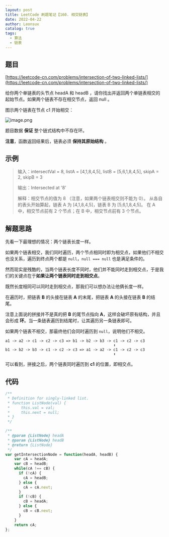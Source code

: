 ```yaml
---
layout: post
title: LeetCode 刷题笔记【160. 相交链表】
date: 2022-04-22
author: Leonsux
catalog: true
tags: 
  - 算法
  - 链表
---
```


## 题目

[https://leetcode-cn.com/problems/intersection-of-two-linked-lists/](https://leetcode-cn.com/problems/intersection-of-two-linked-lists/)

给你两个单链表的头节点 headA 和 headB ，请你找出并返回两个单链表相交的起始节点。如果两个链表不存在相交节点，返回 null 。

图示两个链表在节点 c1 开始相交：

![image.png](https://p3-juejin.byteimg.com/tos-cn-i-k3u1fbpfcp/a1918772e19a437aa7fc7cce0a50dbec~tplv-k3u1fbpfcp-zoom-1.image)

题目数据 **保证** 整个链式结构中不存在环。

**注意**，函数返回结果后，链表必须 **保持其原始结构** 。

## 示例

> 输入：intersectVal = 8, listA = [4,1,8,4,5], listB = [5,6,1,8,4,5], skipA = 2, skipB = 3
>
> 输出：Intersected at '8'
>
> 解释：相交节点的值为 8 （注意，如果两个链表相交则不能为 0）。
> 从各自的表头开始算起，链表 A 为 [4,1,8,4,5]，链表 B 为 [5,6,1,8,4,5]。
在 A 中，相交节点前有 2 个节点；在 B 中，相交节点前有 3 个节点。

## 解题思路

先看一下最理想的情况：两个链表长度一样。

如果两个链表相交，我们同时遍历，两个节点相同时即为相交点，如果他们不相交也没关系，遍历到终点两个都是 `null`，`null === null` 也是满足条件的。

然而现实是残酷的，当两个链表长度不同时，他们并不能同时走到相交点，于是我们的关键点在于**如果让两个链表同时走到相交点**。

既然长度相同可以同时走到相交点，那我们可以想办法让他俩长度一样。

在遍历时，把链表 **B** 的头接在链表 **A** 的末尾，把链表 **A** 的头接在链表 **B** 的结尾。

注意上面说的拼接并不是真的把 **B** 的尾节点指向 **A**，这样会破坏原有结构，并且会形成 **环**。当一条链表遍历到结尾时，让其遍历另一条链表即可。

如果两个链表不相交，那最终他们会同时遍历到 `null`，说明他们不相交。

```
a1 -> a2 -> c1 -> c2 -> c3 => b1 -> b2 -> b3 -> c1 -> c2 -> c3
                                                ⬆️
b1 -> b2 -> b3 -> c1 -> c2 -> c3 => a1 -> a2 -> c1 -> c2 -> c3
                                                ⬆️
```

可以看到，拼接之后，两个链表同时遍历到 **c1** 的位置，即相交点。

## 代码

```javascript
/**
 * Definition for singly-linked list.
 * function ListNode(val) {
 *     this.val = val;
 *     this.next = null;
 * }
 */

/**
 * @param {ListNode} headA
 * @param {ListNode} headB
 * @return {ListNode}
 */
var getIntersectionNode = function(headA, headB) {
    var cA = headA;
    var cB = headB;
    while(cA !== cB) {
      if (!cA) {
        cA = headB;
      } else {
        cA = cA.next;
      }
      if (!cB) {
        cB = headA;
      } else {
        cB = cB.next;
      }
    }
    return cA;
};

```
